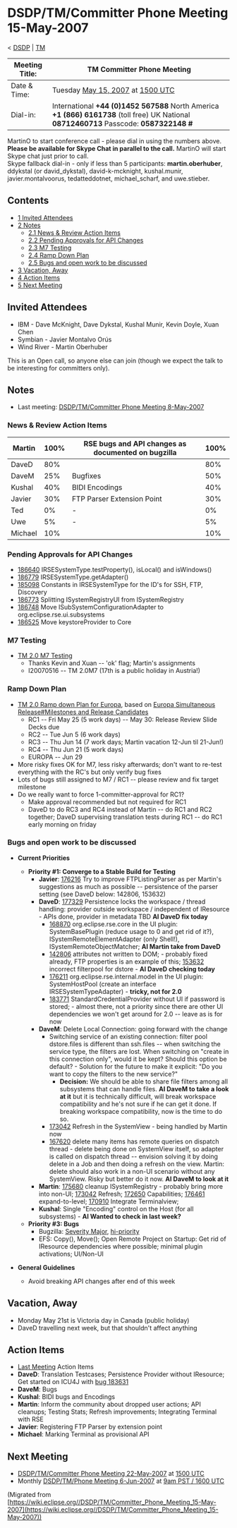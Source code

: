 

DSDP/TM/Committer Phone Meeting 15-May-2007
===========================================

< [DSDP](./DSDP "DSDP")‎ | [TM](./TM "DSDP/TM")

| Meeting Title: | **TM Committer Phone Meeting** |
| --- | --- |
| Date & Time: | Tuesday [May 15, 2007](./index.php?title=May_15,_2007&action=edit&redlink=1 "May 15, 2007 (page does not exist)") at [1500 UTC](http://www.timeanddate.com/worldclock/meetingdetails.html?year=2007&month=5&day=15&hour=15&min=00&sec=0&p1=224&p2=159&p3=250&p4=136&p5=223&iv=1800) |
| Dial-in: | International **+44 (0)1452 567588**   North America **+1 (866) 6161738** (toll free)   UK National **08712460713**   Passcode: **0587322148 #** |

MartinO to start conference call - please dial in using the numbers above.  
**Please be available for Skype Chat in parallel to the call.** MartinO will start Skype chat just prior to call.  
Skype fallback dial-in - only if less than 5 participants: **martin.oberhuber**, ddykstal (or david\_dykstal), david-k-mcknight, kushal.munir, javier.montalvoorus, tedatteddotnet, michael\_scharf, and uwe.stieber.  

Contents
--------

*   [1 Invited Attendees](#Invited-Attendees)
*   [2 Notes](#Notes)
    *   [2.1 News & Review Action Items](#News-.26-Review-Action-Items)
    *   [2.2 Pending Approvals for API Changes](#Pending-Approvals-for-API-Changes)
    *   [2.3 M7 Testing](#M7-Testing)
    *   [2.4 Ramp Down Plan](#Ramp-Down-Plan)
    *   [2.5 Bugs and open work to be discussed](#Bugs-and-open-work-to-be-discussed)
*   [3 Vacation, Away](#Vacation.2C-Away)
*   [4 Action Items](#Action-Items)
*   [5 Next Meeting](#Next-Meeting)

Invited Attendees
-----------------

*   IBM - Dave McKnight, Dave Dykstal, Kushal Munir, Kevin Doyle, Xuan Chen
*   Symbian - Javier Montalvo Orús
*   Wind River - Martin Oberhuber

This is an Open call, so anyone else can join (though we expect the talk to be interesting for committers only).

Notes
-----

*   Last meeting: [DSDP/TM/Committer Phone Meeting 8-May-2007](./Committer_Phone_Meeting_8-May-2007 "DSDP/TM/Committer Phone Meeting 8-May-2007")

### News & Review Action Items

| Martin | 100% | RSE bugs and API changes as documented on bugzilla | 100% |
| --- | --- | --- | --- |
| DaveD | 80% |  | 80% |
| DaveM | 25% | Bugfixes | 50% |
| Kushal | 40% | BIDI Encodings | 40% |
| Javier | 30% | FTP Parser Extension Point | 30% |
| Ted | 0% | - | 0% |
| Uwe | 5% | - | 5% |
| Michael | 10% |  | 10% |

### Pending Approvals for API Changes

*   [186640](https://bugs.eclipse.org/bugs/show_bug.cgi?id=186640) IRSESystemType.testProperty(), isLocal() and isWindows()
*   [186779](https://bugs.eclipse.org/bugs/show_bug.cgi?id=186779) IRSESystemType.getAdapter()
*   [185098](https://bugs.eclipse.org/bugs/show_bug.cgi?id=185098) Constants in IRSESystemType for the ID's for SSH, FTP, Discovery
*   [186773](https://bugs.eclipse.org/bugs/show_bug.cgi?id=186773) Splitting ISystemRegistryUI from ISystemRegistry
*   [186748](https://bugs.eclipse.org/bugs/show_bug.cgi?id=186748) Move ISubSystemConfigurationAdapter to org.eclipse.rse.ui.subsystems
*   [186525](https://bugs.eclipse.org/bugs/show_bug.cgi?id=186525) Move keystoreProvider to Core

### M7 Testing

*   [TM 2.0 M7 Testing](./TM_2.0_M7_Testing "TM 2.0 M7 Testing")
    *   Thanks Kevin and Xuan -- 'ok' flag; Martin's assignments
    *   I20070516 -- TM 2.0M7 (17th is a public holiday in Austria!)

### Ramp Down Plan

*   [TM 2.0 Ramp down Plan for Europa](./TM_2.0_Ramp_down_Plan_for_Europa "TM 2.0 Ramp down Plan for Europa"), based on [Europa Simultaneous Release#Milestones and Release Candidates](./Europa_Simultaneous_Release#Milestones_and_Release_Candidates "Europa Simultaneous Release")
    *   RC1 -- Fri May 25 (5 work days) -- May 30: Release Review Slide Decks due
    *   RC2 -- Tue Jun 5 (6 work days)
    *   RC3 -- Thu Jun 14 (7 work days; Martin vacation 12-Jun til 21-Jun!)
    *   RC4 -- Thu Jun 21 (5 work days)
    *   EUROPA -- Jun 29
*   More risky fixes OK for M7, less risky afterwards; don't want to re-test everything with the RC's but only verify bug fixes
*   Lots of bugs still assigned to M7 / RC1 -- please review and fix target milestone
*   Do we really want to force 1-committer-approval for RC1?
    *   Make approval recommended but not required for RC1
    *   DaveD to do RC3 and RC4 instead of Martin -- do RC1 and RC2 together; DaveD supervising translation tests during RC1 -- do RC1 early morning on friday

### Bugs and open work to be discussed

*   **Current Priorities**
    *   **Priority #1: Converge to a Stable Build for Testing**
        *   **Javier**: [176216](https://bugs.eclipse.org/bugs/show_bug.cgi?id=176216) Try to improve FTPListingParser as per Martin's suggestions as much as possible -- persistence of the parser setting (see DaveD below: 142806, 153632)
        *   **DaveD**: [177329](https://bugs.eclipse.org/bugs/show_bug.cgi?id=177329) Persistence locks the workspace / thread handling: provider outside workspace / independent of IResource - APIs done, provider in metadata TBD **AI DaveD fix today**
            *   [168870](https://bugs.eclipse.org/bugs/show_bug.cgi?id=168870) org.eclipse.rse.core in the UI plugin: SystemBasePlugin (reduce usage to 0 and get rid of it?), ISystemRemoteElementAdapter (only Shell!), ISystemRemoteObjectMatcher; **AI Martin take from DaveD**
            *   [142806](https://bugs.eclipse.org/bugs/show_bug.cgi?id=142806) attributes not written to DOM; - probably fixed already, FTP properties is an example of this; [153632](https://bugs.eclipse.org/bugs/show_bug.cgi?id=153632) incorrect filterpool for dstore - **AI DaveD checking today**
            *   [176211](https://bugs.eclipse.org/bugs/show_bug.cgi?id=176211) org.eclipse.rse.internal.model in the UI plugin: SystemHostPool (create an interface IRSESystemTypeAdapter) - **tricky, not for 2.0**
            *   [183771](https://bugs.eclipse.org/bugs/show_bug.cgi?id=183771) StandardCredentialProvider without UI if password is stored; - almost there, not a priority since there are other UI dependencies we won't get around for 2.0 -- leave as is for now
        *   **DaveM**: Delete Local Connection: going forward with the change
            *   Switching service of an existing connection: filter pool dstore.files is different than ssh.files -- when switching the service type, the filters are lost. When switching on "create in this connection only", would it be kept? Should this option be default? - Solution for the future to make it explicit: "Do you want to copy the filters to the new service?"
                *   **Decision:** We should be able to share file filters among all subsystems that can handle files. **AI DaveM to take a look at it** but it is technically difficult, will break workspace compatibility and he's not sure if he can get it done. If breaking workspace compatibility, now is the time to do so.
            *   [173042](https://bugs.eclipse.org/bugs/show_bug.cgi?id=173042) Refresh in the SystemView - being handled by Martin now
            *   [167620](https://bugs.eclipse.org/bugs/show_bug.cgi?id=167620) delete many items has remote queries on dispatch thread - delete being done on SystemView itself, so adapter is called on dispatch thread -- envision solving it by doing delete in a Job and then doing a refresh on the view. Martin: delete should also work in a non-UI scenario without any SystemView. Risky but better do it now. **AI DaveM to look at it**
        *   **Martin**: [175680](https://bugs.eclipse.org/bugs/show_bug.cgi?id=175680) cleanup ISystemRegistry - probably bring more into non-UI; [173042](https://bugs.eclipse.org/bugs/show_bug.cgi?id=173042) Refresh; [172650](https://bugs.eclipse.org/bugs/show_bug.cgi?id=172650) Capabilities; [176461](https://bugs.eclipse.org/bugs/show_bug.cgi?id=176461) expand-to-level; [170910](https://bugs.eclipse.org/bugs/show_bug.cgi?id=170910) Integrate Terminalview;
        *   **Kushal**: Single "Encoding" control on the Host (for all subsystems) - **AI Wanted to check in last week?**
    *   **Priority #3: Bugs**
        *   Bugzilla: [Severity Major](https://bugs.eclipse.org/bugs/buglist.cgi?query_format=advanced&classification=DSDP&product=Target+Management&bug_status=UNCONFIRMED&bug_status=NEW&bug_status=ASSIGNED&bug_status=REOPENED&bug_severity=blocker&bug_severity=critical&bug_severity=major&cmdtype=doit), [hi-priority](https://bugs.eclipse.org/bugs/buglist.cgi?query_format=advanced&classification=DSDP&product=Target+Management&bug_status=UNCONFIRMED&bug_status=NEW&bug_status=ASSIGNED&bug_status=REOPENED&cmdtype=doit&field0-0-0=priority&type0-0-0=regexp&value0-0-0=P%5B12%5D&field0-0-1=bug_severity&type0-0-1=regexp&value0-0-1=blocker%7Ccritical%7Cmajor)
        *   EFS: Copy(), Move(); Open Remote Project on Startup: Get rid of IResource dependencies where possible; minimal plugin activations; UI/Non-UI

*   **General Guidelines**
    *   Avoid breaking API changes after end of this week

Vacation, Away
--------------

*   Monday May 21st is Victoria day in Canada (public holiday)
*   DaveD travelling next week, but that shouldn't affect anything

Action Items
------------

*   [Last Meeting](./Committer_Phone_Meeting_8-May-2007#Action_Items "DSDP/TM/Committer Phone Meeting 8-May-2007") Action Items
*   **DaveD**: Translation Testcases; Persistence Provider without IResource; Get started on ICU4J with [bug 183631](https://bugs.eclipse.org/bugs/show_bug.cgi?id=183631)
*   **DaveM**: Bugs
*   **Kushal**: BIDI bugs and Encodings
*   **Martin**: Inform the community about dropped user actions; API cleanups; Testing Stats; Refresh improvements; Integrating Terminal with RSE
*   **Javier**: Registering FTP Parser by extension point
*   **Michael**: Marking Terminal as provisional API

Next Meeting
------------

*   [DSDP/TM/Committer Phone Meeting 22-May-2007](./Committer_Phone_Meeting_22-May-2007 "DSDP/TM/Committer Phone Meeting 22-May-2007") at [1500 UTC](http://www.timeanddate.com/worldclock/meetingdetails.html?year=2007&month=5&day=22&hour=15&min=00&sec=0&p1=224&p2=159&p3=250&p4=136&p5=223&iv=1800)
*   Monthly [DSDP/TM/Phone Meeting 6-Jun-2007](./Phone_Meeting_6-Jun-2007 "DSDP/TM/Phone Meeting 6-Jun-2007") at [9am PST / 1600 UTC](http://www.timeanddate.com/worldclock/fixedtime.html?month=6&day=6&year=2007&hour=16&min=00&sec=0&p1=0)


(Migrated from [https://wiki.eclipse.org//DSDP/TM/Committer_Phone_Meeting_15-May-2007](https://wiki.eclipse.org//DSDP/TM/Committer_Phone_Meeting_15-May-2007))
